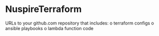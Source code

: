 # NuspireTerraform
URLs to your github.com repository that includes:
o terraform configs
o ansible playbooks
o lambda function code


